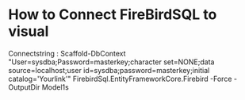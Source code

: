 # How to Connect FireBirdSQL to visual
Connectstring : Scaffold-DbContext "User=sysdba;Password=masterkey;character set=NONE;data source=localhost;user id=sysdba;password=masterkey;initial catalog='Yourlink'" FirebirdSql.EntityFrameworkCore.Firebird -Force -OutputDir Model1s

